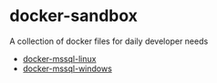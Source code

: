 # docker-sandbox
A collection of docker files for daily developer needs

- [docker-mssql-linux](docker-mssql-linux)
- [docker-mssql-windows](docker-mssql-windows)
